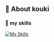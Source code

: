 ## 💁 About kouki

### 🌱 my skills
[![My Skills](https://skillicons.dev/icons?i=html,css,sass,js,ts,jquery,py,cs,php,wordpress,docker&perline=7)](https://skillicons.dev)
